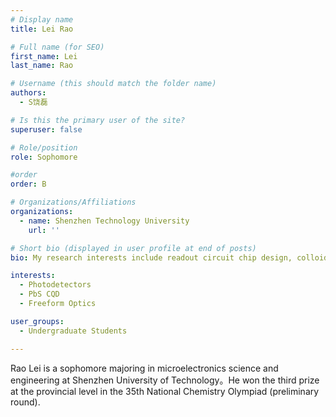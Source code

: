 ```yaml
---
# Display name
title: Lei Rao

# Full name (for SEO)
first_name: Lei
last_name: Rao

# Username (this should match the folder name)
authors:
  - S饶磊

# Is this the primary user of the site?
superuser: false

# Role/position
role: Sophomore

#order
order: B

# Organizations/Affiliations
organizations:
  - name: Shenzhen Technology University
    url: ''

# Short bio (displayed in user profile at end of posts) 
bio: My research interests include readout circuit chip design, colloidal quantum dots and CMOS image sensors. 

interests: 
  - Photodetectors
  - PbS CQD
  - Freeform Optics

user_groups:
  - Undergraduate Students

---
```


Rao Lei is a sophomore majoring in microelectronics science and engineering at Shenzhen University of Technology。He won the third prize at the provincial level in the 35th National Chemistry Olympiad (preliminary round).
